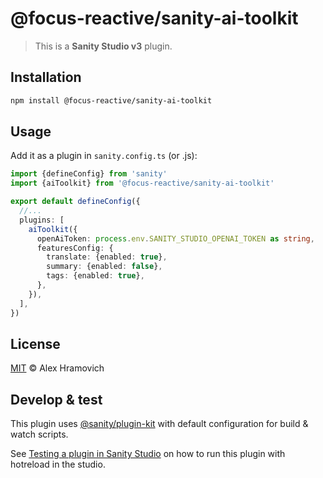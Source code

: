 # @focus-reactive/sanity-ai-toolkit

> This is a **Sanity Studio v3** plugin.

## Installation

```sh
npm install @focus-reactive/sanity-ai-toolkit
```

## Usage

Add it as a plugin in `sanity.config.ts` (or .js):

```ts
import {defineConfig} from 'sanity'
import {aiToolkit} from '@focus-reactive/sanity-ai-toolkit'

export default defineConfig({
  //...
  plugins: [
    aiToolkit({
      openAiToken: process.env.SANITY_STUDIO_OPENAI_TOKEN as string,
      featuresConfig: {
        translate: {enabled: true},
        summary: {enabled: false},
        tags: {enabled: true},
      },
    }),
  ],
})
```

## License

[MIT](LICENSE) © Alex Hramovich

## Develop & test

This plugin uses [@sanity/plugin-kit](https://github.com/sanity-io/plugin-kit)
with default configuration for build & watch scripts.

See [Testing a plugin in Sanity Studio](https://github.com/sanity-io/plugin-kit#testing-a-plugin-in-sanity-studio)
on how to run this plugin with hotreload in the studio.
